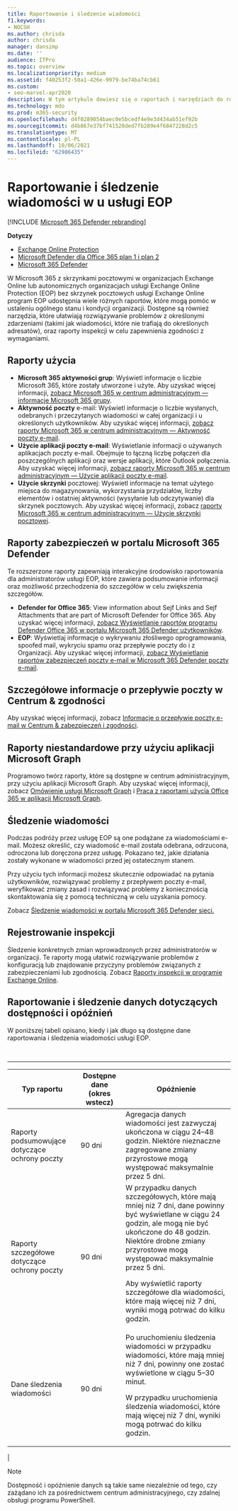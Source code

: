 ```yaml
---
title: Raportowanie i śledzenie wiadomości
f1.keywords:
- NOCSH
ms.author: chrisda
author: chrisda
manager: dansimp
ms.date: ''
audience: ITPro
ms.topic: overview
ms.localizationpriority: medium
ms.assetid: f40253f2-50a1-426e-9979-be74ba74cb61
ms.custom:
- seo-marvel-apr2020
description: W tym artykule dowiesz się o raportach i narzędziach do rozwiązywania problemów dostępnych dla administratorów usługi Microsoft Exchange Online Protection (EOP).
ms.technology: mdo
ms.prod: m365-security
ms.openlocfilehash: d4f0289054baec0e5bcedf4e9e3d434ab51ef92b
ms.sourcegitcommit: d4b867e37bf741528ded7fb289e4f6847228d2c5
ms.translationtype: MT
ms.contentlocale: pl-PL
ms.lasthandoff: 10/06/2021
ms.locfileid: "62986435"
---
```

# <a name="reporting-and-message-trace-in-eop"></a>Raportowanie i śledzenie wiadomości w u usługi EOP

[!INCLUDE [Microsoft 365 Defender rebranding](../includes/microsoft-defender-for-office.md)]

**Dotyczy**
- [Exchange Online Protection](exchange-online-protection-overview.md)
- [Microsoft Defender dla Office 365 plan 1 i plan 2](defender-for-office-365.md)
- [Microsoft 365 Defender](../defender/microsoft-365-defender.md)

W Microsoft 365 z skrzynkami pocztowymi w organizacjach Exchange Online lub autonomicznych organizacjach usługi Exchange Online Protection (EOP) bez skrzynek pocztowych usługi Exchange Online program EOP udostępnia wiele różnych raportów, które mogą pomóc w ustaleniu ogólnego stanu i kondycji organizacji. Dostępne są również narzędzia, które ułatwiają rozwiązywanie problemów z określonymi zdarzeniami (takimi jak wiadomości, które nie trafiają do określonych adresatów), oraz raporty inspekcji w celu zapewnienia zgodności z wymaganiami.

## <a name="usage-reports"></a>Raporty użycia

- **Microsoft 365 aktywności grup**: Wyświetl informacje o liczbie Microsoft 365, które zostały utworzone i użyte. Aby uzyskać więcej informacji, [zobacz Microsoft 365 w centrum administracyjnym — informacje Microsoft 365 grupy](../../admin/activity-reports/office-365-groups.md).
- **Aktywność poczty** e-mail: Wyświetl informacje o liczbie wysłanych, odebranych i przeczytanych wiadomości w całej organizacji i u określonych użytkowników. Aby uzyskać więcej informacji, [zobacz raporty Microsoft 365 w centrum administracyjnym — Aktywność poczty e-mail](../../admin/activity-reports/email-activity.md).
- **Użycie aplikacji poczty e-mail**: Wyświetlanie informacji o używanych aplikacjach poczty e-mail. Obejmuje to łączną liczbę połączeń dla poszczególnych aplikacji oraz wersje aplikacji, które Outlook połączenia. Aby uzyskać więcej informacji, [zobacz raporty Microsoft 365 w centrum administracyjnym — Użycie aplikacji poczty e-mail](../../admin/activity-reports/email-apps-usage.md).
- **Użycie skrzynki** pocztowej: Wyświetl informacje na temat użytego miejsca do magazynowania, wykorzystania przydziałów, liczby elementów i ostatniej aktywności (wysyłanie lub odczytywanie) dla skrzynek pocztowych. Aby uzyskać więcej informacji, zobacz [raporty Microsoft 365 w centrum administracyjnym — Użycie skrzynki pocztowej](../../admin/activity-reports/mailbox-usage.md).

## <a name="security-reports-in-the-microsoft-365-defender-portal"></a>Raporty zabezpieczeń w portalu Microsoft 365 Defender

Te rozszerzone raporty zapewniają interakcyjne środowisko raportowania dla administratorów usługi EOP, które zawiera podsumowanie informacji oraz możliwość przechodzenia do szczegółów w celu zwiększenia szczegółów.

- **Defender for Office 365**: View information about Sejf Links and Sejf Attachments that are part of Microsoft Defender for Office 365. Aby uzyskać więcej informacji, [zobacz Wyświetlanie raportów programu Defender Office 365 w portalu Microsoft 365 Defender użytkowników](view-reports-for-mdo.md).
- **EOP**: Wyświetlaj informacje o wykrywaniu złośliwego oprogramowania, spoofed mail, wykryciu spamu oraz przepływie poczty do i z Organizacji. Aby uzyskać więcej informacji, [zobacz Wyświetlanie raportów zabezpieczeń poczty e-mail w Microsoft 365 Defender poczty e-mail](view-email-security-reports.md).

## <a name="mail-flow-insights-in-the-security--compliance-center"></a>Szczegółowe informacje o przepływie poczty w Centrum & zgodności

Aby uzyskać więcej informacji, zobacz [Informacje o przepływie poczty e-mail w Centrum & zabezpieczeń i zgodności](mail-flow-insights-v2.md).

## <a name="custom-reports-using-microsoft-graph"></a>Raporty niestandardowe przy użyciu aplikacji Microsoft Graph

Programowo twórz raporty, które są dostępne w centrum administracyjnym, przy użyciu aplikacji Microsoft Graph. Aby uzyskać więcej informacji, zobacz [Omówienie usługi Microsoft Graph](/graph/overview) i [Praca z raportami użycia Office 365 w aplikacji Microsoft Graph](/graph/api/resources/report).

## <a name="message-trace"></a>Śledzenie wiadomości

Podczas podróży przez usługę EOP są one podążane za wiadomościami e-mail. Możesz określić, czy wiadomość e-mail została odebrana, odrzucona, odroczona lub doręczona przez usługę. Pokazano też, jakie działania zostały wykonane w wiadomości przed jej ostatecznym stanem.

Przy użyciu tych informacji możesz skutecznie odpowiadać na pytania użytkowników, rozwiązywać problemy z przepływem poczty e-mail, weryfikować zmiany zasad i rozwiązywać problemy z koniecznością skontaktowania się z pomocą techniczną w celu uzyskania pomocy.

Zobacz [Śledzenie wiadomości w portalu Microsoft 365 Defender sieci.](message-trace-scc.md)

## <a name="audit-logging"></a>Rejestrowanie inspekcji

Śledzenie konkretnych zmian wprowadzonych przez administratorów w organizacji. Te raporty mogą ułatwić rozwiązywanie problemów z konfiguracją lub znajdowanie przyczyny problemów związanych z zabezpieczeniami lub zgodnością. Zobacz [Raporty inspekcji w programie Exchange Online](/exchange/security-and-compliance/exchange-auditing-reports/exchange-auditing-reports).

## <a name="reporting-and-message-trace-data-availability-and-latency"></a>Raportowanie i śledzenie danych dotyczących dostępności i opóźnień

W poniższej tabeli opisano, kiedy i jak długo są dostępne dane raportowania i śledzenia wiadomości usługi EOP.

<br>

****

|Typ raportu|Dostępne dane (okres wstecz)|Opóźnienie|
|---|---|---|
|Raporty podsumowujące dotyczące ochrony poczty|90 dni|Agregacja danych wiadomości jest zazwyczaj ukończona w ciągu 24–48 godzin. Niektóre nieznaczne zagregowane zmiany przyrostowe mogą występować maksymalnie przez 5 dni.|
|Raporty szczegółowe dotyczące ochrony poczty|90 dni|W przypadku danych szczegółowych, które mają mniej niż 7 dni, dane powinny być wyświetlane w ciągu 24 godzin, ale mogą nie być ukończone do 48 godzin. Niektóre drobne zmiany przyrostowe mogą występować maksymalnie przez 5 dni. <p> Aby wyświetlić raporty szczegółowe dla wiadomości, które mają więcej niż 7 dni, wyniki mogą potrwać do kilku godzin.|
|Dane śledzenia wiadomości|90 dni|Po uruchomieniu śledzenia wiadomości w przypadku wiadomości, które mają mniej niż 7 dni, powinny one zostać wyświetlone w ciągu 5–30 minut.<p> W przypadku uruchomienia śledzenia wiadomości, które mają więcej niż 7 dni, wyniki mogą potrwać do kilku godzin.|
|

> [!NOTE]
> Dostępność i opóźnienie danych są takie same niezależnie od tego, czy zażądano ich za pośrednictwem centrum administracyjnego, czy zdalnej obsługi programu PowerShell.
